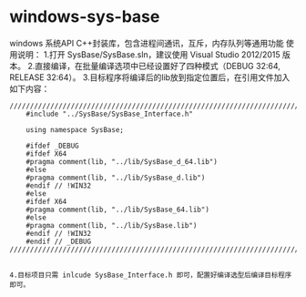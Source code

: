 # windows-sys-base
windows 系统API C++封装库，包含进程间通讯，互斥，内存队列等通用功能
使用说明：
	1.打开 SysBase/SysBase.sln，建议使用 Visual Studio 2012/2015 版本。
	2.直接编译，在批量编译选项中已经设置好了四种模式（DEBUG 32:64, RELEASE 32:64）。
	3.目标程序将编译后的lib放到指定位置后，在引用文件加入如下内容：
	
	/////////////////////////////////////////////////////////////////////////////////
		#include "../SysBase/SysBase_Interface.h"	
		
		using namespace SysBase;

		#ifdef _DEBUG
		#ifdef X64
		#pragma comment(lib, "../lib/SysBase_d_64.lib")
		#else
		#pragma comment(lib, "../lib/SysBase_d.lib")
		#endif // !WIN32
		#else
		#ifdef X64
		#pragma comment(lib, "../lib/SysBase_64.lib")
		#else
		#pragma comment(lib, "../lib/SysBase.lib")
		#endif // !WIN32
		#endif // _DEBUG
	/////////////////////////////////////////////////////////////////////////////////
	
	
	4.目标项目只需 inlcude SysBase_Interface.h 即可，配置好编译选型后编译目标程序即可。
